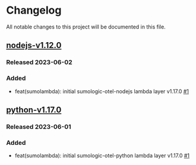 # Changelog

All notable changes to this project will be documented in this file.

## [nodejs-v1.12.0]

### Released 2023-06-02

### Added

- feat(sumolambda): initial sumologic-otel-nodejs lambda layer v1.17.0 [#1]

[nodejs-v1.12.0]: https://github.com/SumoLogic/sumologic-otel-lambda/releases/tag/nodejs-v1.12.0

## [python-v1.17.0]

### Released 2023-06-01

### Added

- feat(sumolambda): initial sumologic-otel-python lambda layer v1.17.0 [#1]

[#1]: https://github.com/SumoLogic/sumologic-otel-lambda/pull/1
[python-v1.17.0]: https://github.com/SumoLogic/sumologic-otel-lambda/releases/tag/python-v1.17.0
